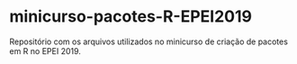 # minicurso-pacotes-R-EPEI2019
Repositório com os arquivos utilizados no minicurso de criação de pacotes em R no EPEI 2019.
